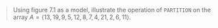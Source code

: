 > Using figure 7.1 as a model, illustrate the operation of `PARTITION` on the
> array $A = \langle 13, 19, 9, 5, 12, 8, 7, 4, 21, 2, 6, 11 \rangle$.
